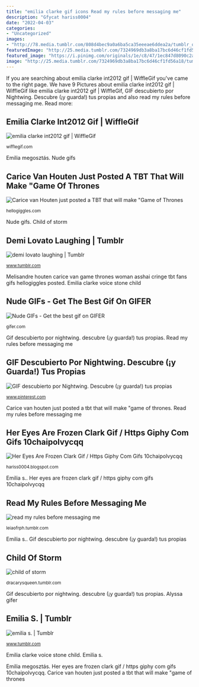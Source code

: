 ```yaml
---
title: "emilia clarke gif icons Read my rules before messaging me"
description: "Gfycat hariss0004"
date: "2022-04-03"
categories:
- "Uncategorized"
images:
- "http://78.media.tumblr.com/808d4bec9a0a6ba5ca35eeeae6ddea2a/tumblr_op74nhxaid1qcv0vqo7_540.gif"
featuredImage: "http://25.media.tumblr.com/7324969db3a8ba17bc6d46cf1fd56a18/tumblr_mf1a4lXNb31rywljgo1_500.gif"
featured_image: "https://i.pinimg.com/originals/1e/c8/47/1ec847d8090c2a479beef9ce9fb1ca33.gif"
image: "http://25.media.tumblr.com/7324969db3a8ba17bc6d46cf1fd56a18/tumblr_mf1a4lXNb31rywljgo1_500.gif"
---
```


If you are searching about emilia clarke int2012 gif | WiffleGif you've came to the right page. We have 9 Pictures about emilia clarke int2012 gif | WiffleGif like emilia clarke int2012 gif | WiffleGif, GIF descubierto por Nightwing. Descubre (¡y guarda!) tus propias and also read my rules before messaging me. Read more:

## Emilia Clarke Int2012 Gif | WiffleGif

![emilia clarke int2012 gif | WiffleGif](http://25.media.tumblr.com/7324969db3a8ba17bc6d46cf1fd56a18/tumblr_mf1a4lXNb31rywljgo1_500.gif "Melisandre houten carice van game thrones woman asshai cringe tbt fans gifs hellogiggles posted")

<small>wifflegif.com</small>

Emilia megosztás. Nude gifs

## Carice Van Houten Just Posted A TBT That Will Make &quot;Game Of Thrones

![Carice van Houten just posted a TBT that will make &quot;Game of Thrones](https://images.hellogiggles.com/uploads/2016/06/29032331/melisandre.gif "Demi lovato laughing")

<small>hellogiggles.com</small>

Nude gifs. Child of storm

## Demi Lovato Laughing | Tumblr

![demi lovato laughing | Tumblr](https://64.media.tumblr.com/fb7c183504abbe22c976d25c95d9dddd/tumblr_owj9yruZeR1qgqqsjo2_400.gifv "Gfycat hariss0004")

<small>www.tumblr.com</small>

Melisandre houten carice van game thrones woman asshai cringe tbt fans gifs hellogiggles posted. Emilia clarke voice stone child

## Nude GIFs - Get The Best Gif On GIFER

![Nude GIFs - Get the best gif on GIFER](https://i.gifer.com/origin/38/3810b90c0c564282afcc70d0753fc741_w200.gif "Emilia megosztás")

<small>gifer.com</small>

Gif descubierto por nightwing. descubre (¡y guarda!) tus propias. Read my rules before messaging me

## GIF Descubierto Por Nightwing. Descubre (¡y Guarda!) Tus Propias

![GIF descubierto por Nightwing. Descubre (¡y guarda!) tus propias](https://i.pinimg.com/originals/1e/c8/47/1ec847d8090c2a479beef9ce9fb1ca33.gif "Child of storm")

<small>www.pinterest.com</small>

Carice van houten just posted a tbt that will make &quot;game of thrones. Read my rules before messaging me

## Her Eyes Are Frozen Clark Gif / Https Giphy Com Gifs 10chaipolvycqq

![Her Eyes Are Frozen Clark Gif / Https Giphy Com Gifs 10chaipolvycqq](https://thumbs.gfycat.com/WeeklyPoshHawk-small.gif "Emilia clarke int2012 gif")

<small>hariss0004.blogspot.com</small>

Emilia s.. Her eyes are frozen clark gif / https giphy com gifs 10chaipolvycqq

## Read My Rules Before Messaging Me

![read my rules before messaging me](https://64.media.tumblr.com/2a2e90cdf4dcfb6d986ef9e046669014/tumblr_inline_p4dfp5afAi1t6dlp2_400.gifv "Gfycat hariss0004")

<small>leiaofrph.tumblr.com</small>

Emilia s.. Gif descubierto por nightwing. descubre (¡y guarda!) tus propias

## Child Of Storm

![child of storm](http://78.media.tumblr.com/808d4bec9a0a6ba5ca35eeeae6ddea2a/tumblr_op74nhxaid1qcv0vqo7_540.gif "Alyssa gifer")

<small>dracarysqueen.tumblr.com</small>

Gif descubierto por nightwing. descubre (¡y guarda!) tus propias. Alyssa gifer

## Emilia S. | Tumblr

![emilia s. | Tumblr](https://64.media.tumblr.com/f369e5fc70f14107d5e0e25f9741437e/tumblr_ovb3li8cLl1s8g3hpo1_500.gifv "Emilia megosztás")

<small>www.tumblr.com</small>

Emilia clarke voice stone child. Emilia s.

Emilia megosztás. Her eyes are frozen clark gif / https giphy com gifs 10chaipolvycqq. Carice van houten just posted a tbt that will make &quot;game of thrones

